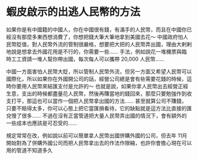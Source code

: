 # 蝦皮啟示的出逃人民幣的方法

如果你是有中國籍的中國人，你在中國很有錢，有滿手的人民幣，而且在中國你已經沒有那麼多東西想消費了，你想把錢大筆大筆地拿到美國去花～ 中國政府怕人民幣貶值，對人民幣外流的管制很嚴格，想要把大把的人民幣弄出國，理由大剌剌地說是想拿去外國花用是不行的，你需要一些…… 手法，例如說花一堆機票與臨時工工資請一堆人幫你帶出國，每次每人可以攜帶 20,000 人民幣……

中國一方面害怕人民幣大貶，所以管制人民幣外流，但另一方面又希望人民幣可以國際化，所以如果你在外國開公司的話，經營公司總是會有些需要花錢的時候，這時你要用人民幣來結匯支付是允許的～ 也就是說，如果你拿人民幣出去經營正經生意，支出的時候都盡量花人民幣，然後再賺當地的錢回來，那麼只要勉強作到收支打平，那這也可以當作一個把人民幣拿出國的方法……  甚至就算公司不賺錢，只要不賠得太多，你可以心態上把它當匯損看待，它的缺點就是這方法比直接的匯兌慢了很多……  不過在沒有正當管道把大量人民幣弄出國的情況下，會有額外的一些成本也應該是可忍受的……

規定常常在改，例如說以前可以簡單拿人民幣出國併購外國的公司，但去年 11月開始對為了併購外國公司而把人民幣拿出去的作法作限縮，也許你會擔心現在可以用的管道不知道多久